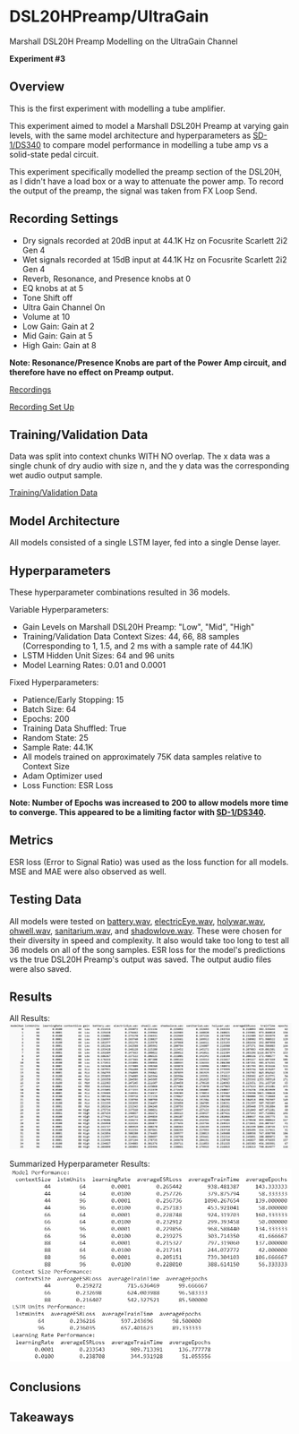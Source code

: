 # DSL20HPreamp/UltraGain
Marshall DSL20H Preamp Modelling on the UltraGain Channel

**Experiment #3**

## Overview
This is the first experiment with modelling a tube amplifier. 

This experiment aimed to model a Marshall DSL20H Preamp at varying gain levels, with the same model architecture and hyperparameters as [SD-1/DS340](../../../WriteUps/SD-1/DS340/README.md) to compare model performance in modelling a tube amp vs a solid-state pedal circuit.

This experiment specifically modelled the preamp section of the DSL20H, as I didn't have a load box or a way to attenuate the power amp. To record the output of the preamp, the signal was taken from FX Loop Send.

## Recording Settings
- Dry signals recorded at 20dB input at 44.1K Hz on Focusrite Scarlett 2i2 Gen 4
- Wet signals recorded at 15dB input at 44.1K Hz on Focusrite Scarlett 2i2 Gen 4
- Reverb, Resonance, and Presence knobs at 0
- EQ knobs at at 5
- Tone Shift off
- Ultra Gain Channel On
- Volume at 10
- Low Gain: Gain at 2
- Mid Gain: Gain at 5
- High Gain: Gain at 8

**Note: Resonance/Presence Knobs are part of the Power Amp circuit, and therefore have no effect on Preamp output.**

[Recordings](../../../Data/DSL20HPreamp/UltraGain)

[Recording Set Up](../../../DataGeneration)

## Training/Validation Data
Data was split into context chunks WITH NO overlap. The x data was a single chunk of dry audio with size n, and the y data was the corresponding wet audio output sample.

[Training/Validation Data](../../../TrainValPickles/DSL20HPreamp/UltraGain)

## Model Architecture
All models consisted of a single LSTM layer, fed into a single Dense layer.

## Hyperparameters
These hyperparameter combinations resulted in 36 models. 

Variable Hyperparameters:
  - Gain Levels on Marshall DSL20H Preamp: "Low", "Mid", "High"
  - Training/Validation Data Context Sizes: 44, 66, 88 samples (Corresponding to 1, 1.5, and 2 ms with a sample rate of 44.1K)
  - LSTM Hidden Unit Sizes: 64 and 96 units
  - Model Learning Rates: 0.01 and 0.0001

Fixed Hyperparameters:
  - Patience/Early Stopping: 15
  - Batch Size: 64
  - Epochs: 200
  - Training Data Shuffled: True
  - Random State: 25
  - Sample Rate: 44.1K
  - All models trained on approximately 75K data samples relative to Context Size
  - Adam Optimizer used
  - Loss Function: ESR Loss

**Note: Number of Epochs was increased to 200 to allow models more time to converge. This appeared to be a limiting factor with [SD-1/DS340](../../../WriteUps/SD-1/DS340/README.md).**

## Metrics
ESR loss (Error to Signal Ratio) was used as the loss function for all models. MSE and MAE were also observed as well.

## Testing Data
All models were tested on [battery.wav](../../../Data/Inputs/battery.wav), [electricEye.wav](../../../Data/Inputs/electricEye.wav), [holywar.wav](../../../Data/Inputs/holywar.wav), [ohwell.wav](../../../Data/Inputs/ohwell.wav), [sanitarium.wav](../../../Data/Inputs/sanitarium.wav), and [shadowlove.wav](../../../Data/Inputs/shadowlove.wav). These were chosen for their diversity in speed and complexity. It also would take too long to test all 36 models on all of the song samples. ESR loss for the model's predictions vs the true DSL20H Preamp's output was saved. The output audio files were also saved.

## Results
All Results:
![All Results](../../../Images/DSL20HPreamp/UltraGain/modelResults.png)

Summarized Hyperparameter Results:
![Summarized Results](../../../Images/DSL20HPreamp/UltraGain/summary_modelResults.png)

## Conclusions

## Takeaways
